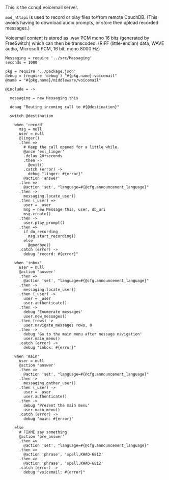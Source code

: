 This is the ccnq4 voicemail server.

`mod_httapi` is used to record or play
files to/from remote CouchDB. (This avoids having to download
audio prompts, or store then upload recorded messages.)

Voicemail content is stored as .wav PCM mono 16 bits (generated
by FreeSwitch) which can then be transcoded.
(RIFF (little-endian) data, WAVE audio, Microsoft PCM, 16 bit, mono 8000 Hz)

    Messaging = require '../src/Messaging'
    seconds = 1000

    pkg = require '../package.json'
    debug = (require 'debug') "#{pkg.name}:voicemail"
    @name = "#{pkg.name}/middleware/voicemail"

    @include = ->

      messaging = new Messaging this

      debug "Routing incoming call to #{@destination}"

      switch @destination

        when 'record'
          msg = null
          user = null
          @linger()
          .then =>
            # Keep the call opened for a little while.
            @once 'esl_linger'
            .delay 20*seconds
            .then ->
              @exit()
            .catch (error) ->
              debug "linger: #{error}"
            @action 'answer'
          .then =>
            @action 'set', "language=#{@cfg.announcement_language}"
          .then ->
            messaging.locate_user()
          .then (_user) =>
            user = _user
            msg = new Message this, user, db_uri
            msg.create()
          .then ->
            user.play_prompt()
          .then =>
            if do_recording
              msg.start_recording()
            else
              @goodbye()
          .catch (error) ->
            debug "record: #{error}"

        when 'inbox'
          user = null
          @action 'answer'
          .then =>
            @action 'set', "language=#{@cfg.announcement_language}"
          .then ->
            messaging.locate_user()
          .then (_user) ->
            user = _user
            user.authenticate()
          .then ->
            debug 'Enumerate messages'
            user.new_messages()
          .then (rows) ->
            user.navigate_messages rows, 0
          .then ->
            debug 'Go to the main menu after message navigation'
            user.main_menu()
          .catch (error) ->
            debug "inbox: #{error}"

        when 'main'
          user = null
          @action 'answer'
          .then =>
            @action 'set', "language=#{@cfg.announcement_language}"
          .then ->
            messaging.gather_user()
          .then (_user) ->
            user = _user
            user.authenticate()
          .then ->
            debug 'Present the main menu'
            user.main_menu()
          .catch (error) ->
            debug "main: #{error}"

        else
          # FIXME say something
          @action 'pre_answer'
          .then =>
            @action 'set', "language=#{@cfg.announcement_language}"
          .then =>
            @action 'phrase', 'spell,KWAO-6812'
          .then =>
            @action 'phrase', 'spell,KWAO-6812'
          .catch (error) ->
            debug "voicemail: #{error}"
